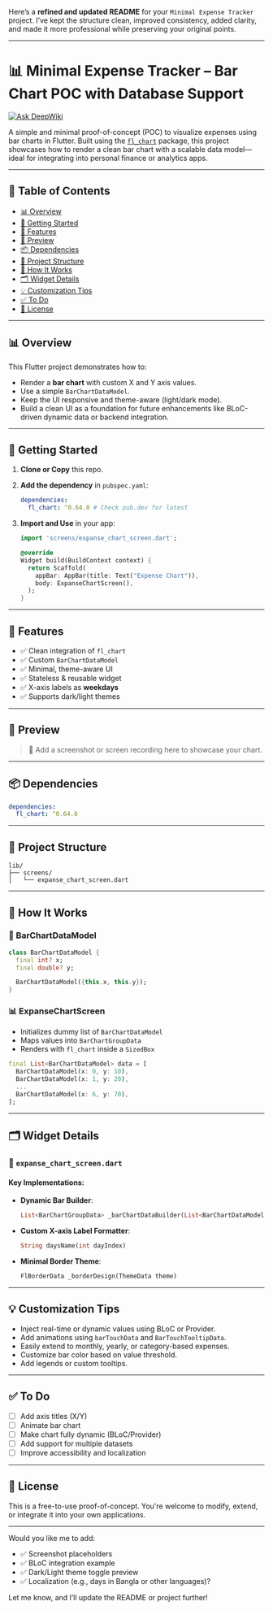 Here’s a **refined and updated README** for your `Minimal Expense Tracker` project. I’ve kept the structure clean, improved consistency, added clarity, and made it more professional while preserving your original points.

---

# 📊 Minimal Expense Tracker – Bar Chart POC with Database Support

[![Ask DeepWiki](https://deepwiki.com/badge.svg)](https://deepwiki.com/marufrobin/Minimal_Expense_Tracker)

A simple and minimal proof-of-concept (POC) to visualize expenses using bar charts in Flutter. Built using the [`fl_chart`](https://pub.dev/packages/fl_chart) package, this project showcases how to render a clean bar chart with a scalable data model—ideal for integrating into personal finance or analytics apps.

---

## 🧭 Table of Contents

* [📊 Overview](#-overview)
* [🚀 Getting Started](#-getting-started)
* [🔧 Features](#-features)
* [📸 Preview](#-preview)
* [📦 Dependencies](#-dependencies)
* [🧱 Project Structure](#-project-structure)
* [🧪 How It Works](#-how-it-works)
* [🗂️ Widget Details](#-widget-details)
* [💡 Customization Tips](#-customization-tips)
* [✅ To Do](#-to-do)
* [📄 License](#-license)

---

## 📊 Overview

This Flutter project demonstrates how to:

* Render a **bar chart** with custom X and Y axis values.
* Use a simple `BarChartDataModel`.
* Keep the UI responsive and theme-aware (light/dark mode).
* Build a clean UI as a foundation for future enhancements like BLoC-driven dynamic data or backend integration.

---

## 🚀 Getting Started

1. **Clone or Copy** this repo.

2. **Add the dependency** in `pubspec.yaml`:

   ```yaml
   dependencies:
     fl_chart: ^0.64.0 # Check pub.dev for latest
   ```

3. **Import and Use** in your app:

   ```dart
   import 'screens/expanse_chart_screen.dart';

   @override
   Widget build(BuildContext context) {
     return Scaffold(
       appBar: AppBar(title: Text("Expense Chart")),
       body: ExpanseChartScreen(),
     );
   }
   ```

---

## 🔧 Features

* ✅ Clean integration of `fl_chart`
* ✅ Custom `BarChartDataModel`
* ✅ Minimal, theme-aware UI
* ✅ Stateless & reusable widget
* ✅ X-axis labels as **weekdays**
* ✅ Supports dark/light themes

---

## 📸 Preview

> 📌 Add a screenshot or screen recording here to showcase your chart.

---

## 📦 Dependencies

```yaml
dependencies:
  fl_chart: ^0.64.0
```

---

## 🧱 Project Structure

```
lib/
├── screens/
│   └── expanse_chart_screen.dart
```

---

## 🧪 How It Works

### 🎯 BarChartDataModel

```dart
class BarChartDataModel {
  final int? x;
  final double? y;

  BarChartDataModel({this.x, this.y});
}
```

### 📊 ExpanseChartScreen

* Initializes dummy list of `BarChartDataModel`
* Maps values into `BarChartGroupData`
* Renders with `fl_chart` inside a `SizedBox`

```dart
final List<BarChartDataModel> data = [
  BarChartDataModel(x: 0, y: 10),
  BarChartDataModel(x: 1, y: 20),
  ...
  BarChartDataModel(x: 6, y: 70),
];
```

---

## 🗂️ Widget Details

### 📁 `expanse_chart_screen.dart`

#### Key Implementations:

* **Dynamic Bar Builder**:

  ```dart
  List<BarChartGroupData> _barChartDataBuilder(List<BarChartDataModel> data)
  ```

* **Custom X-axis Label Formatter**:

  ```dart
  String daysName(int dayIndex)
  ```

* **Minimal Border Theme**:

  ```dart
  FlBorderData _borderDesign(ThemeData theme)
  ```

---

## 💡 Customization Tips

* Inject real-time or dynamic values using BLoC or Provider.
* Add animations using `barTouchData` and `BarTouchTooltipData`.
* Easily extend to monthly, yearly, or category-based expenses.
* Customize bar color based on value threshold.
* Add legends or custom tooltips.

---

## ✅ To Do

* [ ] Add axis titles (X/Y)
* [ ] Animate bar chart
* [ ] Make chart fully dynamic (BLoC/Provider)
* [ ] Add support for multiple datasets
* [ ] Improve accessibility and localization

---

## 📄 License

This is a free-to-use proof-of-concept. You're welcome to modify, extend, or integrate it into your own applications.

---

Would you like me to add:

* ✅ Screenshot placeholders
* ✅ BLoC integration example
* ✅ Dark/Light theme toggle preview
* ✅ Localization (e.g., days in Bangla or other languages)?

Let me know, and I’ll update the README or project further!
